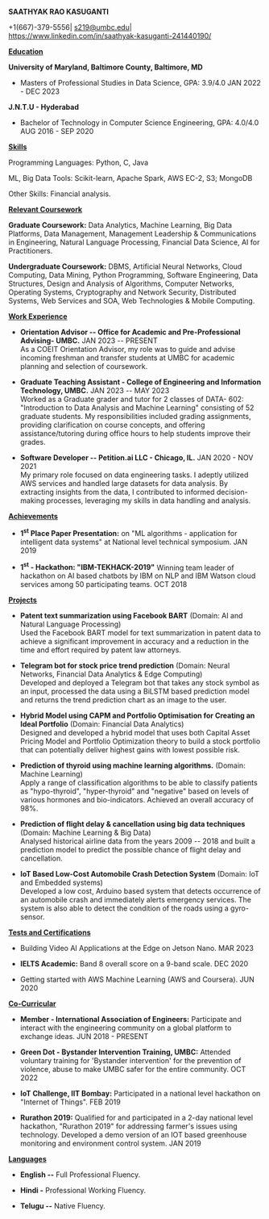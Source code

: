 **SAATHYAK RAO KASUGANTI**

 +1(667)-379-5556\| <s219@umbc.edu>\| <https://www.linkedin.com/in/saathyak-kasuganti-241440190/>

<ins>**Education**</ins>

**University of Maryland, Baltimore County, Baltimore, MD**
-   Masters of Professional Studies in Data Science, GPA: 3.9/4.0 JAN 2022 -
DEC 2023


**J.N.T.U - Hyderabad**
-   Bachelor of Technology in Computer Science Engineering, GPA: 4.0/4.0 AUG
2016 - SEP 2020

<ins>**Skills**</ins>

Programming Languages: Python, C, Java

ML, Big Data Tools: Scikit-learn, Apache Spark, AWS EC-2, S3; MongoDB

Other Skills: Financial analysis.

<ins>**Relevant Coursework**</ins>

**Graduate Coursework:** Data Analytics, Machine Learning, Big Data
Platforms, Data Management, Management Leadership & Communications in
Engineering, Natural Language Processing, Financial Data Science, AI for
Practitioners.

**Undergraduate Coursework:** DBMS, Artificial Neural Networks, Cloud
Computing, Data Mining, Python Programming, Software Engineering, Data
Structures, Design and Analysis of Algorithms, Computer Networks,
Operating Systems, Cryptography and Network Security, Distributed
Systems, Web Services and SOA, Web Technologies & Mobile Computing.

<ins>**Work Experience**</ins>


-   **Orientation Advisor -- Office for Academic and Pre-Professional
    Advising- UMBC.** JAN 2023 -- PRESENT  
    As a COEIT Orientation Advisor,
    my role was to guide and advise incoming freshman and transfer
    students at UMBC for academic planning and selection of coursework.

-   **Graduate Teaching Assistant - College of Engineering and Information Technology,
    UMBC.** JAN 2023 -- MAY 2023  
    Worked as a Graduate grader and tutor for
    2 classes of DATA- 602: "Introduction to Data Analysis and Machine
    Learning" consisting of 52 graduate students. My responsibilities
    included grading assignments, providing clarification on course
    concepts, and offering assistance/tutoring during office hours to help
    students improve their grades.

-   **Software Developer -- Petition.ai LLC - Chicago, IL.** JAN 2020 -
    NOV 2021  
    My primary role focused on data engineering tasks. I adeptly
    utilized AWS services and handled large datasets for data analysis. By
    extracting insights from the data, I contributed to informed
    decision-making processes, leveraging my skills in data handling and
    analysis.

<ins>**Achievements**</ins>

-   **1<sup>st</sup> Place Paper Presentation:** on "ML algorithms - application
    for intelligent data systems" at National level technical symposium.
    JAN 2019

-   **1<sup>st</sup> - Hackathon: "IBM-TEKHACK-2019"** Winning team leader
    of hackathon on AI based chatbots by IBM on NLP and IBM Watson cloud
    services among 50 participating teams. OCT 2018

<ins>**Projects**</ins>

-   **Patent text summarization using Facebook BART** (Domain: AI and
    Natural Language Processing)  
    Used the Facebook BART model for text summarization in patent data to
achieve a significant improvement in accuracy and a reduction in the
time and effort required by patent law attorneys.

-   **Telegram bot for stock price trend prediction** 
(Domain: Neural Networks, Financial Data Analytics & Edge Computing)  
Developed and deployed a Telegram bot that takes any stock symbol as an
input, processed the data using a BiLSTM based prediction model and
returns the trend prediction chart as an image to the user.

-   **Hybrid Model using CAPM and Portfolio Optimisation for Creating an Ideal Portfolio**
 (Domain: Financial Data Analytics)  
 Designed and developed a hybrid model that uses both Capital Asset
Pricing Model and Portfolio Optimization theory to build a stock
portfolio that can potentially deliver highest gains with lowest
possible risk.

-   **Prediction of thyroid using machine learning algorithms.**
    (Domain: Machine Learning)  
    Apply a range of classification algorithms to be able to classify
patients as "hypo-thyroid", "hyper-thyroid" and "negative" based on
levels of various hormones and bio-indicators. Achieved an overall
accuracy of 98%.

-   **Prediction of flight delay & cancellation using big data techniques** (Domain: Machine Learning & Big Data)  
Analysed historical airline data from the years 2009 -- 2018 and built a
prediction model to predict the possible chance of flight delay and
cancellation.

-   **IoT Based Low-Cost Automobile Crash Detection System** (Domain: IoT and Embedded systems)  
Developed a low cost, Arduino based system that detects occurrence of an
automobile crash and immediately alerts emergency services. The system
is also able to detect the condition of the roads using a gyro-sensor.




<ins>**Tests and Certifications**</ins>

-   Building Video AI Applications at the Edge on Jetson Nano. MAR 2023

-   **IELTS Academic:** Band 8 overall score on a 9-band scale. DEC 2020

-   Getting started with AWS Machine Learning (AWS and Coursera). JUN
    2020

<ins>**Co-Curricular**</ins>

-   **Member - International Association of Engineers:** Participate and
    interact with the engineering community on a global platform to
    exchange ideas. JUN 2018 - PRESENT

-   **Green Dot - Bystander Intervention Training, UMBC:** Attended
    voluntary training for 'Bystander intervention' for the prevention
    of violence, abuse to make UMBC safer for the entire community. OCT
    2022

-   **IoT Challenge, IIT Bombay:** Participated in a national level
    hackathon on "Internet of Things". FEB 2019

-   **Rurathon 2019:** Qualified for and participated in a 2-day
    national level hackathon, "Rurathon 2019" for addressing farmer's
    issues using technology. Developed a demo version of an IOT based
    greenhouse monitoring and environment control system. JAN 2019

<ins>**Languages**</ins>


-   **English --** Full Professional Fluency.

-   **Hindi -** Professional Working Fluency.

-   **Telugu --** Native Fluency.

